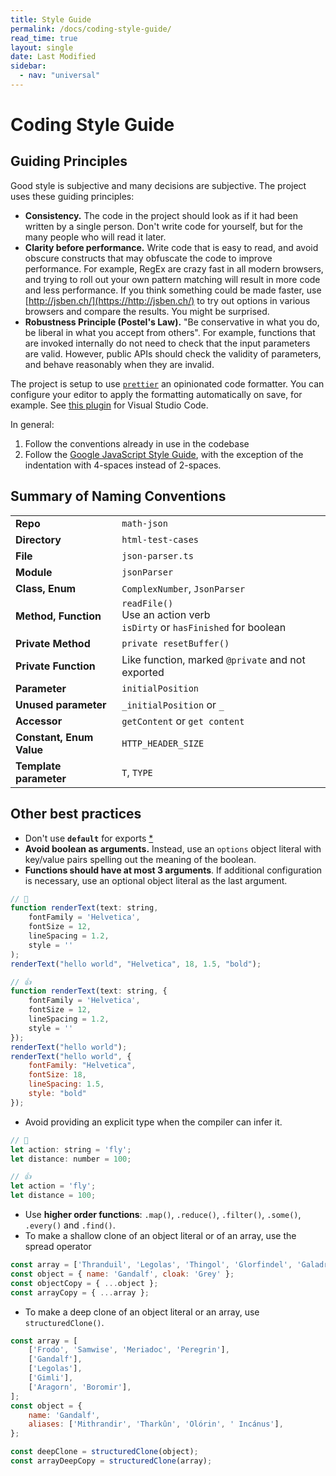 ```yaml
---
title: Style Guide
permalink: /docs/coding-style-guide/
read_time: true
layout: single
date: Last Modified
sidebar:
  - nav: "universal"
---
```

# Coding Style Guide

## Guiding Principles

Good style is subjective and many decisions are subjective. The project uses
these guiding principles:

-   **Consistency.** The code in the project should look as if it had been
    written by a single person. Don't write code for yourself, but for the many
    people who will read it later.
-   **Clarity before performance.** Write code that is easy to read, and avoid
    obscure constructs that may obfuscate the code to improve performance. For
    example, RegEx are crazy fast in all modern browsers, and trying to roll out
    your own pattern matching will result in more code and less performance.
    If you think something could be made faster, use [http://jsben.ch/](https://http://jsben.ch/) to
    try out options in various browsers and compare the results. You might be
    surprised.
-   **Robustness Principle (Postel's Law).** "Be conservative in what
    you do, be liberal in what you accept from others". For example, functions that
    are invoked internally do not need to check that the input parameters are valid.
    However, public APIs should check the validity of parameters, and behave
    reasonably when they are invalid. 
    

The project is setup to use [`prettier`](https://prettier.io/) an opinionated
code formatter. You can configure your editor to apply the formatting automatically on 
save, for example. See [this plugin](https://marketplace.visualstudio.com/items?itemName=esbenp.prettier-vscode) for Visual Studio Code.


In general:

1. Follow the conventions already in use in the codebase
2. Follow the [Google JavaScript Style Guide](https://google.github.io/styleguide/jsguide.html),
   with the exception of the indentation with 4-spaces instead of 2-spaces.

## Summary of Naming Conventions

|                          |                                                                             |
| :----------------------- | :-------------------------------------------------------------------------- |
| **Repo**                 | `math-json`                                                                 |
| **Directory**            | `html-test-cases`                                                           |
| **File**                 | `json-parser.ts`                                                            |
| **Module**               | `jsonParser`                                                                |
| **Class, Enum**          | `ComplexNumber`, `JsonParser`                                               |
| **Method, Function**     | `readFile()`<br>Use an action verb<br>`isDirty` or `hasFinished` for boolean<br> |
| **Private Method**       | `private resetBuffer()`                                                              |
| **Private Function**     | Like function, marked `@private` and not exported                           |
| **Parameter**            | `initialPosition`                                                           |
| **Unused parameter**     | `_initialPosition` or `_`                                                   |
| **Accessor**             | `getContent` or `get content`                                         |
| **Constant, Enum Value** | `HTTP_HEADER_SIZE`                                                          |
| **Template parameter**   | `T`, `TYPE`                                                                 |

## Other best practices

-   Don't use **`default`** for exports [\*](https://blog.neufund.org/why-we-have-banned-default-exports-and-you-should-do-the-same-d51fdc2cf2ad)
-   **Avoid boolean as arguments.** Instead, use an `options` object literal with
    key/value pairs spelling out the meaning of the boolean.
-   **Functions should have at most 3 arguments**. If additional configuration is
    necessary, use an optional object literal as the last argument.

```javascript
// 💩
function renderText(text: string,
    fontFamily = 'Helvetica',
    fontSize = 12,
    lineSpacing = 1.2,
    style = ''
);
renderText("hello world", "Helvetica", 18, 1.5, "bold");

// 👍
function renderText(text: string, {
    fontFamily = 'Helvetica',
    fontSize = 12,
    lineSpacing = 1.2,
    style = ''
});
renderText("hello world");
renderText("hello world", {
    fontFamily: "Helvetica",
    fontSize: 18,
    lineSpacing: 1.5,
    style: "bold"
});
```

-   Avoid providing an explicit type when the compiler can infer it.

```javascript
// 💩
let action: string = 'fly';
let distance: number = 100;

// 👍
let action = 'fly';
let distance = 100;
```

-   Use **higher order functions**: `.map()`, `.reduce()`, `.filter()`, `.some()`,
    `.every()` and `.find()`.
-   To make a shallow clone of an object literal or of an array, use the spread operator

```javascript
const array = ['Thranduil', 'Legolas', 'Thingol', 'Glorfindel', 'Galadriel'];
const object = { name: 'Gandalf', cloak: 'Grey' };
const objectCopy = { ...object };
const arrayCopy = { ...array };
```

-   To make a deep clone of an object literal or an array, use 
    `structuredClone()`.

```javascript
const array = [
    ['Frodo', 'Samwise', 'Meriadoc', 'Peregrin'],
    ['Gandalf'],
    ['Legolas'],
    ['Gimli'],
    ['Aragorn', 'Boromir'],
];
const object = {
    name: 'Gandalf',
    aliases: ['Mithrandir', 'Tharkûn', 'Olórin', ' Incánus'],
};

const deepClone = structuredClone(object);
const arrayDeepCopy = structuredClone(array);
```
